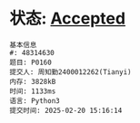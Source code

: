 # 状态: [Accepted](http://dsbpython.openjudge.cn/dspythonbook/solution/48314630/)
```
基本信息
#: 48314630
题目: P0160
提交人: 周知勤2400012262(Tianyi)
内存: 3828kB
时间: 1133ms
语言: Python3
提交时间: 2025-02-20 15:16:14
```



